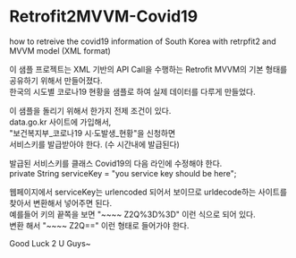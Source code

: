 # Retrofit2MVVM-Covid19
 how to retreive the covid19 information of South Korea  with retrpfit2 and MVVM model (XML format)
 
 이 샘플 프로젝트는 XML 기반의 API Call을 수행하는 Retrofit MVVM의 기본 형태를 공유하기 위해서 만들어졌다.   
 한국의 시도별 코로나19 현황을 샘플로 하여 실제 데이터를 다루게 만들었다.
 
 이 샘플을 돌리기 위해서 한가지 전제 조건이 있다.   
 data.go.kr 사이트에 가입해서,    
 "보건복지부_코로나19 시·도발생_현황"을 신청하면    
 서비스키를 발급받아야 한다. (수 시간내에 발급된다)   
 
 발급된 서비스키를 클래스 Covid19의 다음 라인에 수정해야 한다.   
 private String serviceKey = "you service key should be here";   
 
 웹페이지에서 serviceKey는 urlencoded 되어서 보이므로 urldecode하는 사이트를 찾아서 변환해서 넣어주면 된다.  
 예를들어 키의 끝쪽을 보면 "~~~~ Z2Q%3D%3D" 이런 식으로 되어 있다.   
 변환 해서 "~~~~ Z2Q==" 이런 형태로 들어가야 한다.   
 
 Good Luck 2 U Guys~
